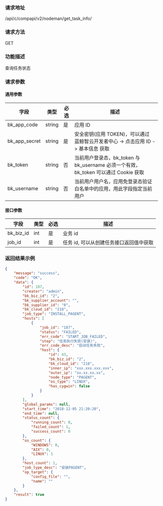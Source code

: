 ### 请求地址

/api/c/compapi/v2/nodeman/get_task_info/


### 请求方法

GET


### 功能描述

查询任务状态

### 请求参数


#### 通用参数

| 字段 | 类型 | 必选 |  描述 |
|-----------|------------|--------|------------|
| bk_app_code  |  string    | 是 | 应用 ID     |
| bk_app_secret|  string    | 是 | 安全密钥(应用 TOKEN)，可以通过 蓝鲸智云开发者中心 -&gt; 点击应用 ID -&gt; 基本信息 获取 |
| bk_token     |  string    | 否 | 当前用户登录态，bk_token 与 bk_username 必须一个有效，bk_token 可以通过 Cookie 获取 |
| bk_username  |  string    | 否 | 当前用户用户名，应用免登录态验证白名单中的应用，用此字段指定当前用户 |


#### 接口参数

| 字段      |  类型      | 必选   |  描述      |
|-----------|------------|--------|------------|
| bk_biz_id   | int    | 是     | 业务 id |
| job_id   | int    | 是     | 任务 id, 可以从创建任务接口返回值中获取 |


### 返回结果示例

```json
{
    "message": "success",
    "code": "OK",
    "data": {
        "id": 187,
        "creator": "admin",
        "bk_biz_id": "2",
        "bk_supplier_account": "",
        "bk_supplier_id": "0",
        "bk_cloud_id": "218",
        "job_type": "INSTALL_PAGENT",
        "hosts": [
            {
                "job_id": "187",
                "status": "FAILED",
                "err_code": "START_JOB_FAILED",
                "step": "任务执行失败(安装)",
                "err_code_desc": "启动任务失败",
                "host": {
                    "id": 43,
                    "bk_biz_id": "2",
                    "bk_cloud_id": "218",
                    "inner_ip": "xxx.xxx.xxx.xxx",
                    "outer_ip": "xx.xx.xx.xx",
                    "node_type": "PAGENT",
                    "os_type": "LINUX",
                    "has_cygwin": false
                }
            }
        ],
        "global_params": null,
        "start_time": "2018-12-05 21:20:20",
        "end_time": null,
        "status_count": {
            "running_count": 0,
            "failed_count": 1,
            "success_count": 0
        },
        "os_count": {
            "WINDOWS": 0,
            "AIX": 0,
            "LINUX": 1
        },
        "host_count": 1,
        "job_type_desc": "安装PAGENT",
        "op_target": {
            "config_file": "",
            "name": ""
        }
    },
    "result": true
}
```